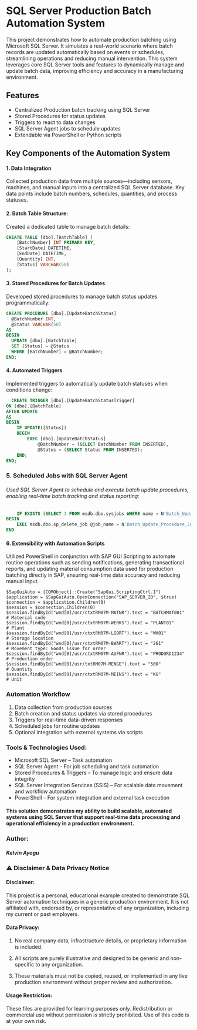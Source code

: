 # SQL Server Production Batch Automation System

This project demonstrates how to automate production batching using Microsoft SQL Server. It simulates a real-world scenario where batch records are updated automatically based on events or schedules, streamlining operations and reducing manual intervention. This system leverages core SQL Server tools and features to dynamically manage and update batch data, improving efficiency and accuracy in a manufacturing environment.

## Features

- Centralized Production batch tracking using SQL Server
- Stored Procedures for status updates
- Triggers to react to data changes
- SQL Server Agent jobs to schedule updates
- Extendable via PowerShell or Python scripts
  
## Key Components of the Automation System
#### 1. Data Integration
  
Collected production data from multiple sources—including sensors, machines, and manual inputs into a centralized SQL Server database. Key data points include batch numbers, schedules, quantities, and process statuses.
 
#### 2. Batch Table Structure:

   Created a dedicated table to manage batch details:

```sql
CREATE TABLE [dbo].[BatchTable] (
    [BatchNumber] INT PRIMARY KEY,
    [StartDate] DATETIME,
    [EndDate] DATETIME,
    [Quantity] INT,
    [Status] VARCHAR(50)
);
```

#### 3. Stored Procedures for Batch Updates

   Developed stored procedures to manage batch status updates programmatically:
  ```sql
CREATE PROCEDURE [dbo].[UpdateBatchStatus]
    @BatchNumber INT,
    @Status VARCHAR(50)
AS
BEGIN
    UPDATE [dbo].[BatchTable]
    SET [Status] = @Status
    WHERE [BatchNumber] = @BatchNumber;
END;
```

#### 4. Automated Triggers
   
   Implemented triggers to automatically update batch statuses when conditions change:
```sql
  CREATE TRIGGER [dbo].[UpdateBatchStatusTrigger]
ON [dbo].[BatchTable]
AFTER UPDATE
AS
BEGIN
    IF UPDATE([Status])
    BEGIN
        EXEC [dbo].[UpdateBatchStatus]
            @BatchNumber = (SELECT BatchNumber FROM INSERTED),
            @Status = (SELECT Status FROM INSERTED);
    END;
END;
```

### 5. Scheduled Jobs with SQL Server Agent

   ###### Used SQL Server Agent to schedule and execute batch update procedures, enabling real-time batch tracking and status reporting:
```sql
    IF EXISTS (SELECT 1 FROM msdb.dbo.sysjobs WHERE name = N'Batch_Update_Procedure_Job')
BEGIN
    EXEC msdb.dbo.sp_delete_job @job_name = N'Batch_Update_Procedure_Job';
END
```

#### 6. Extensibility with Automation Scripts
   
   Utilized PowerShell in conjunction with SAP GUI Scripting to automate routine operations such as sending notifications, generating
   transactional reports, and updating material consumption data used for production batching directly in SAP, ensuring real-time data
   accuracy and reducing manual input.
```pgsql
$SapGuiAuto = [COMObject]::Create("SapGui.ScriptingCtrl.1")
$application = $SapGuiAuto.OpenConnection("SAP_SERVER_ID", $true)
$connection = $application.Children(0)
$session = $connection.Children(0)
$session.findById("wnd[0]/usr/ctxtRM07M-MATNR").text = "BATCHMAT001"           # Material code
$session.findById("wnd[0]/usr/ctxtRM07M-WERKS").text = "PLANT01"              # Plant
$session.findById("wnd[0]/usr/ctxtRM07M-LGORT").text = "WH01"                 # Storage location
$session.findById("wnd[0]/usr/ctxtRM07M-BWART").text = "261"                  # Movement type: Goods issue for order
$session.findById("wnd[0]/usr/ctxtRM07M-AUFNR").text = "PRODORD1234"          # Production order
$session.findById("wnd[0]/usr/txtRM07M-MENGE").text = "500"                   # Quantity
$session.findById("wnd[0]/usr/ctxtRM07M-MEINS").text = "KG"                   # Unit

```

### Automation Workflow

1. Data collection from production sources
2. Batch creation and status updates via stored procedures
3. Triggers for real-time data-driven responses
4. Scheduled jobs for routine updates
5. Optional integration with external systems via scripts

### Tools & Technologies Used:

- Microsoft SQL Server – Task automation
- SQL Server Agent – For job scheduling and task automation
- Stored Procedures & Triggers – To manage logic and ensure data integrity
- SQL Server Integration Services (SSIS) – For scalable data movement and workflow automation
- PowerShell – For system integration and external task execution

#### This solution demonstrates my ability to build scalable, automated systems using SQL Server that support real-time data processing and operational efficiency in a production environment.

### Author: 
##### Kelvin Ayogu



### ⚠️ Disclaimer & Data Privacy Notice
#### Disclaimer:
This project is a personal, educational example created to demonstrate SQL Server automation techniques in a generic production environment. It is not affiliated with, endorsed by, or representative of any organization, including my current or past employers.

#### Data Privacy:

1. No real company data, infrastructure details, or proprietary information is included.

2. All scripts are purely illustrative and designed to be generic and non-specific to any organization.

3. These materials must not be copied, reused, or implemented in any live production environment without proper review and     authorization.

#### Usage Restriction:
These files are provided for learning purposes only. Redistribution or commercial use without permission is strictly prohibited. Use of this code is at your own risk.


